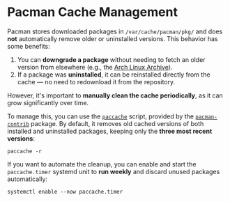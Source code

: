 # Pacman Cache Management

Pacman stores downloaded packages in `/var/cache/pacman/pkg/` and does **not** automatically remove older or uninstalled versions. This behavior has some benefits:

1. You can **downgrade a package** without needing to fetch an older version from elsewhere (e.g., the [Arch Linux Archive](https://wiki.archlinux.org/title/Arch_Linux_Archive)).
2. If a package was **uninstalled**, it can be reinstalled directly from the cache — no need to redownload it from the repository.

However, it's important to **manually clean the cache periodically**, as it can grow significantly over time.

To manage this, you can use the [`paccache`](https://man.archlinux.org/man/paccache.8) script, provided by the [`pacman-contrib`](https://archlinux.org/packages/?name=pacman-contrib) package. By default, it removes old cached versions of both installed and uninstalled packages, keeping only the **three most recent versions**:

```
paccache -r
```

If you want to automate the cleanup, you can enable and start the `paccache.timer` systemd unit to **run weekly** and discard unused packages automatically:

```
systemctl enable --now paccache.timer
```
